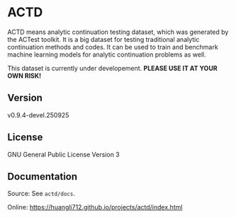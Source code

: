 # ACTD

ACTD means analytic continuation testing dataset, which was generated by the ACTest toolkit. It is a big dataset for testing traditional analytic continuation methods and codes. It can be used to train and benchmark machine learning models for analytic continuation problems as well.

This dataset is currently under developement. **PLEASE USE IT AT YOUR OWN RISK!**

## Version

v0.9.4-devel.250925

## License

GNU General Public License Version 3

## Documentation

Source: See `actd/docs`.

Online: https://huangli712.github.io/projects/actd/index.html
